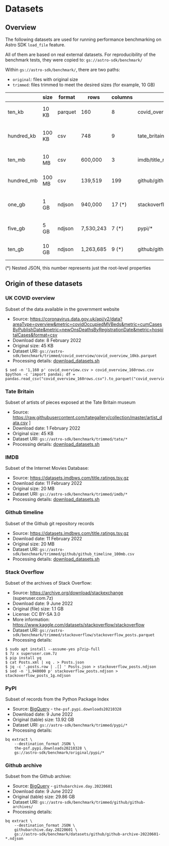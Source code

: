 # Datasets

## Overview

The following datasets are used for running performance benchmarking on Astro SDK `load_file` feature.

All of them are based on real external datasets. For reproducibility of the benchmark tests, they were copied to:
`gs://astro-sdk/benchmark/`

Within `gs://astro-sdk/benchmark/`, there are two paths:
* `original`: files with original size
* `trimmed`: files trimmed to meet the desired sizes (for example, 10 GB)

|            | size   | format  | rows      | columns | path to trimmed file(s)                     | description                 |
|------------|--------|---------|-----------|---------|---------------------------------------------|-----------------------------|
| ten_kb     | 10 KB  | parquet | 160       | 8       | covid_overview/covid_overview_10kb.parquet  | UK Covid overview sample    |
| hundred_kb | 100 KB | csv     | 748       | 9       | tate_britain/artist_data_100kb.csv          | Tate Gallery artist sample  |
| ten_mb     | 10 MB  | csv     | 600,000   | 3       | imdb/title_ratings_10mb.csv                 | IMDB title ratings sample   |
| hundred_mb | 100 MB | csv     | 139,519   | 199     | github/github_timeline_100mb.csv            | Github timeline sample      |
| one_gb     | 1 GB   | ndjson  | 940,000   | 17 (*)  | stackoverflow/stackoverflow_posts_1g.ndjson | Stack Overflow posts sample |
| five_gb    | 5 GB   | ndjson  | 7,530,243 | 7 (*)   | pypi/*                                      | PyPI downloads sample       |
| ten_gb     | 10 GB  | ndjson  | 1,263,685 | 9 (*)   | github/github-archive/*                     | Github timeline sample      |
(*) Nested JSON, this number represents just the root-level properties


## Origin of these datasets

### UK COVID overview
Subset of the data available in the government website
* Source: https://coronavirus.data.gov.uk/api/v2/data?areaType=overview&metric=covidOccupiedMVBeds&metric=cumCasesByPublishDate&metric=newOnsDeathsByRegistrationDate&metric=hospitalCases&format=csv
* Download date: 8 February 2022
* Original size: 45 KB
* Dataset URI: `gs://astro-sdk/benchmark/trimmed/covid_overview/covid_overview_10kb.parquet`
* Processing details: [download_datasets.sh](tests/benchmark/download_datasets.sh)

```commandline
$ sed -n '1,160 p' covid_overview.csv > covid_overview_160rows.csv
$python -c 'import pandas; df = pandas.read_csv("covid_overview_160rows.csv").to_parquet("covid_overview_10kb.parquet")'
```



### Tate Britain
Subset of artists of pieces exposed at the Tate Britain museum
* Source:  https://raw.githubusercontent.com/tategallery/collection/master/artist_data.csv ]
* Download date: 1 February 2022
* Original size: 45 KB
* Dataset URI: `gs://astro-sdk/benchmark/trimmed/tate/*`
* Processing details: [download_datasets.sh](tests/benchmark/download_datasets.sh)

### IMDB
Subset of the Internet Movies Database:
* Source: https://datasets.imdbws.com/title.ratings.tsv.gz
* Download date: 11 February 2022
* Original size: 20 MB
* Dataset URI: `gs://astro-sdk/benchmark/trimmed/imdb/*`
* Processing details: [download_datasets.sh](tests/benchmark/download_datasets.sh)

### Github timeline
Subset of the Github git repository records
* Source: https://datasets.imdbws.com/title.ratings.tsv.gz
* Download date: 11 February 2022
* Original size: 20 MB
* Dataset URI: `gs://astro-sdk/benchmark/trimmed/github/github_timeline_100mb.csv`
* Processing details: [download_datasets.sh](tests/benchmark/download_datasets.sh)

### Stack Overflow
Subset of the archives of Stack Overflow:
* Source: https://archive.org/download/stackexchange (superuser.com.7z)
* Download date: 9 June 2022
* Original (file) size: 1.1 GB
* License: CC BY-SA 3.0
* More information: https://www.kaggle.com/datasets/stackoverflow/stackoverflow
* Dataset URI: `gs://astro-sdk/benchmark/trimmed/stackoverflow/stackoverflow_posts.parquet`
* Processing details:
```commandline
$ sudo apt install --assume-yes p7zip-full
$ 7z x superuser.com.7z
$ pip install yq
$ cat Posts.xml | xq . > Posts.json
$ jq -c '.posts.row | .[] ' Posts.json > stackoverflow_posts.ndjson
$ sed -n '1,940000 p' stackoverflow_posts.ndjson > stackoverflow_posts_1g.ndjson
```


### PyPI

Subset of records from the Python Package Index
* Source: [BigQuery](https://console.cloud.google.com/bigquery?project=astronomer-dag-authoring&page=project&ws=!1m5!1m4!4m3!1sthe-psf!2spypi!3sdownloads20210328) - `the-psf.pypi.downloads20210328`
* Download date: 9 June 2022
* Original (table) size: 13.92 GB
* Dataset URI: `gs://astro-sdk/benchmark/trimmed/pypi/*`
* Processing details:
```
bq extract \
    --destination_format JSON \
    the-psf.pypi.downloads20210328 \
    gs://astro-sdk/benchmark/original/pypi/*
```

### Github archive

Subset from the Github archive:
* Source: [BigQuery](https://console.cloud.google.com/bigquery?project=astronomer-dag-authoring&page=project&ws=!1m5!1m4!4m3!1sgithubarchive!2sday!3s20220601) - `githubarchive.day.20220601`
* Download date: 9 June 2022
* Original (table) size: 29.86 GB
* Dataset URI: `gs://astro-sdk/benchmark/trimmed/github/github-archives/`
* Processing details:
```
bq extract \
    --destination_format JSON \
    githubarchive.day.20220601 \
    gs://astro-sdk/benchmark/datasets/github/github-archive-20220601-*.ndjson
```
